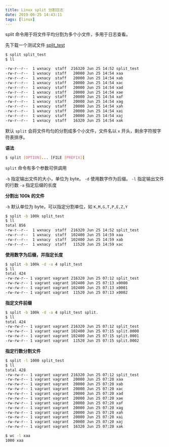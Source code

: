 ```yaml
---
title: Linux split 分割日志
date: 2019-06-25 14:43:11
tags: [linux]
---
```


split 命令用于将文件平均分割为多个小文件，多用于日志查看。

<!-- more -->
<!-- toc -->

先下载一个测试文件 [split_test](https://raw.githubusercontent.com/wxnacy/file/master/common/split_test)

```bash
$ split split_test
$ ll

-rw-r--r--  1 wxnacy  staff  216320 Jun 25 14:52 split_test
-rw-r--r--  1 wxnacy  staff   20000 Jun 25 14:54 xaa
-rw-r--r--  1 wxnacy  staff   20000 Jun 25 14:54 xab
-rw-r--r--  1 wxnacy  staff   20000 Jun 25 14:54 xac
-rw-r--r--  1 wxnacy  staff   20000 Jun 25 14:54 xad
-rw-r--r--  1 wxnacy  staff   20000 Jun 25 14:54 xae
-rw-r--r--  1 wxnacy  staff   20000 Jun 25 14:54 xaf
-rw-r--r--  1 wxnacy  staff   20000 Jun 25 14:54 xag
-rw-r--r--  1 wxnacy  staff   20000 Jun 25 14:54 xah
-rw-r--r--  1 wxnacy  staff   20000 Jun 25 14:54 xai
-rw-r--r--  1 wxnacy  staff   20000 Jun 25 14:54 xaj
-rw-r--r--  1 wxnacy  staff   16320 Jun 25 14:54 xak
```

默认 `split` 会将文件均匀的分割成多个小文件，文件名以 `x` 开头，剩余字符按字符表排序。

**语法**

```bash
$ split [OPTION]... [FILE [PREFIX]]
```

`split` 命令有多个参数可供调用

`-b` 指定输出文件的大小，单位为 byte。
`-d` 使用数字作为后缀。
`-l` 指定输出文件的行数
`-a` 指定后缀的长度

**分割出 100k 的文件**

`-b` 默认单位为 byte，可以指定分割单位，如 `K,M,G,T,P,E,Z,Y`

```bash
$ split -b 100k split_test
$ ll
total 856
-rw-r--r--  1 wxnacy  staff  216320 Jun 25 14:52 split_test
-rw-r--r--  1 wxnacy  staff  102400 Jun 25 14:59 xaa
-rw-r--r--  1 wxnacy  staff  102400 Jun 25 14:59 xab
-rw-r--r--  1 wxnacy  staff   11520 Jun 25 14:59 xac
```

**使用数字为后缀，并指定长度**

```bash
$ split -b 100k -d -a 4 split_test
$ ll
total 424
-rw-rw-r-- 1 vagrant vagrant 216320 Jun 25 07:12 split_test
-rw-rw-r-- 1 vagrant vagrant 102400 Jun 25 07:13 x0000
-rw-rw-r-- 1 vagrant vagrant 102400 Jun 25 07:13 x0001
-rw-rw-r-- 1 vagrant vagrant  11520 Jun 25 07:13 x0002
```

**指定文件前缀**

```bash
$ split -b 100k -d -a 4 split_test split.
$ ll
total 424
-rw-rw-r-- 1 vagrant vagrant 216320 Jun 25 07:12 split_test
-rw-rw-r-- 1 vagrant vagrant 102400 Jun 25 07:15 split.0000
-rw-rw-r-- 1 vagrant vagrant 102400 Jun 25 07:15 split.0001
-rw-rw-r-- 1 vagrant vagrant  11520 Jun 25 07:15 split.0002
```

**指定行数分割文件**

```bash
$ split -l 1000 split_test
$ ll
total 428
-rw-rw-r-- 1 vagrant vagrant 216320 Jun 25 07:12 split_test
-rw-rw-r-- 1 vagrant vagrant  20000 Jun 25 07:20 xaa
-rw-rw-r-- 1 vagrant vagrant  20000 Jun 25 07:20 xab
-rw-rw-r-- 1 vagrant vagrant  20000 Jun 25 07:20 xac
-rw-rw-r-- 1 vagrant vagrant  20000 Jun 25 07:20 xad
-rw-rw-r-- 1 vagrant vagrant  20000 Jun 25 07:20 xae
-rw-rw-r-- 1 vagrant vagrant  20000 Jun 25 07:20 xaf
-rw-rw-r-- 1 vagrant vagrant  20000 Jun 25 07:20 xag
-rw-rw-r-- 1 vagrant vagrant  20000 Jun 25 07:20 xah
-rw-rw-r-- 1 vagrant vagrant  20000 Jun 25 07:20 xai
-rw-rw-r-- 1 vagrant vagrant  20000 Jun 25 07:20 xaj
-rw-rw-r-- 1 vagrant vagrant  16320 Jun 25 07:20 xak

$ wc -l xaa
1000 xaa
```
